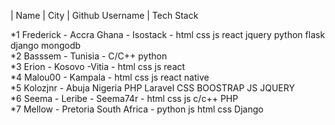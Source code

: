 | Name             |                 City  |                Github Username   |                Tech Stack 

*1 Frederick - Accra Ghana - Isostack - html css js react jquery python flask django mongodb 
<br>
*2 Basssem   - Tunisia     - C/C++ python
<br>
*3  Erion -  Kosovo  -Vitia - html css js react 
<br>
*4 Malou00 -  Kampala - html css js react native
<br>
*5 Kolozjnr - Abuja Nigeria PHP Laravel CSS BOOSTRAP JS JQUERY
<br>
*6 Seema - Leribe   - Seema74r - html css js c/c++ PHP
<br>
*7 Mellow - Pretoria South Africa - python js html css Django
